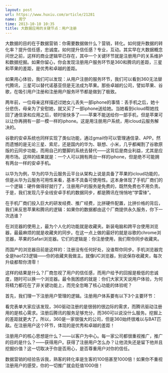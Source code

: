 ```yaml
---
layout: post
url: https://www.huxiu.com/article/21281
name: 周宁
time: 2013-10-10 10:35
title: 大数据应用的关键节点：用户注册
---
```

大数据的目的在于数据营销：你需要数据做什么？营销，转化。如何提升数据的转化率？提升信任感，忠诚度。如何提升信任感？专业，互动。其实早在大数据概念问世之前，这样的商业逻辑早已存在，其中一个关键环节就是注册用户的关系维护和数据挖掘。如果你留心，你会发现注册用户服务环节是360和腾讯的差距，三星和苹果的差距，是优秀和卓越的差距。

如果用心体验，我们可以发现：从用户注册的服务环节，我们可以看到360无法替代腾讯，三星可以替代诺基亚但是无法成为苹果。那些卓越的公司，譬如苹果、谷歌，在吸引用户注册和注册用户服务环节都是做到了极致。

两年前，一位母亲这样描述过她女儿丢失一部iphone的事情：丢手机之后，她十分悲伤，母亲为了安慰她，就又买了一部iphone送给她。当她看到icloud帮她找回了通信录和应用之后，顿时愉快多了——苹果不能送给你一部手机，但是苹果可以让你再拥有一部一模一样的iphone。这是用注册用户系统，用icloud云服务解决的。

谷歌的安卓系统也同样实现了类似功能，通过gmail你可以管理通信录、APP。然而遗憾的是无论三星、索尼，还是国内的华为、联想、小米，几乎都阉割了谷歌原版的云同步功能，而用自己的蹩脚的系统去替代——这背后是商业利益，尤其是应用市场。这样的结果就是：一个人可以拥有两台一样的iphone，但是绝不可能拥有两台一样的安卓手机。

以华为为例，华为的华为云服务云平台从架构上说是具备了苹果的icloud功能的，但是从华为云服务可用性来看，基本不具备可使用性。这本身体现了手机厂商们的一个逻辑：硬件做得好就行了，注册用户的服务是免费的，既然免费也不用负责。于是，我们发现几乎全线安卓手机的数据同步，都是腾讯在悄悄地“学雷锋”。

在手机厂商们投入巨大的研发经费、推广经费，比拼硬件配置，比拼价格的背后，我们来反思苹果和腾讯的逻辑：如果你的数据都由这个厂商提供永久服务，你下一次选谁？

在浏览器的使用上，最为个人化的功能就是收藏夹。新装电脑和跨平台使用浏览器，最最麻烦的就是收藏夹的同步。在这一点上做的最好的就是谷歌的chrome浏览器，苹果的Safari浏览器。它们的逻辑是：你注册使用，我们帮你同步收藏夹。

而国产的浏览器目前是这样的：注册没有任何好处，没谁帮你同步。手机浏览器完全是hao123逻辑——你的收藏夹我做主。就像UC浏览器，别说保存收藏夹，每次升级都帮你清零！

这样的结果是什么？厂商忽视了用户的信任感，而用户给予的回报是极低的忠诚度，随时可以换一个浏览器。最令我困惑的就是：你们大家天天说用户体验，为何将精力都花在了非关键功能上，而完全忽略了核心功能的体验呢？

首先，我们理一下注册用户管理的逻辑。注册用户体系要有以下3个主要环节：

看完表单大家应该发现，360驱动注册的是很弱的很边际的需求，而腾讯驱动注册用的是核心需求。注册后腾讯的服务足够充分，而360可以说没什么服务。挖掘上的差距就更大了。所以，360是一家很强大的公司，但是360始终很难以与BAT匹敌。在注册用户这个环节，体现的是优秀和卓越的差距！

注册用户的核心思想是什么？——以客户为中心。每一家公司都很重视推广，推广的目的是什么？——获得用户。获得了注册用户怎么办？让他流失还是留下他并且挖掘价值？这一切取决于你是否用心，是否尊重用户对你的信任。

数据营销的经验告诉我，熟客的转化率是生客的100倍甚至1000倍！如果你不重视注册用户的感受，你的一切推广就会贬值1000倍！

